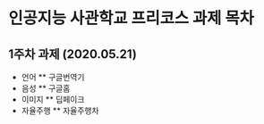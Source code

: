 # 인공지능 사관학교 프리코스 과제 목차

## 1주차 과제 (2020.05.21)

* 언어
** 구글번역기
* 음성
** 구글홈
* 이미지
** 딥페이크
* 자율주행
** 자율주행차
